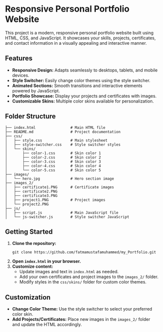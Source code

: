 # Responsive Personal Portfolio Website

This project is a modern, responsive personal portfolio website built using HTML, CSS, and JavaScript. It showcases your skills, projects, certificates, and contact information in a visually appealing and interactive manner.

## Features

- **Responsive Design:** Adapts seamlessly to desktops, tablets, and mobile devices.
- **Style Switcher:** Easily change color themes using the style switcher.
- **Animated Sections:** Smooth transitions and interactive elements powered by JavaScript.
- **Portfolio Showcase:** Display your projects and certificates with images.
- **Customizable Skins:** Multiple color skins available for personalization.

## Folder Structure

```
├── index.html                # Main HTML file
├── README.md                 # Project documentation
├── css/
│   ├── style.css             # Main stylesheet
│   ├── style-switcher.css    # Style switcher styles
│   └── skins/
│       ├── color-1.css       # Skin color 1
│       ├── color-2.css       # Skin color 2
│       ├── color-3.css       # Skin color 3
│       ├── color-4.css       # Skin color 4
│       └── color-5.css       # Skin color 5
├── images/
│   └── hero.jpg              # Hero section image
├── images_2/
│   ├── certificate1.PNG      # Certificate images
│   ├── certificate2.PNG
│   ├── certificate3.PNG
│   ├── project1.PNG          # Project images
│   └── project2.PNG
├── js/
│   ├── script.js             # Main JavaScript file
│   └── js-switcher.js        # Style switcher JavaScript
```

## Getting Started

1. **Clone the repository:**
   ```
   git clone https://github.com/fatmamustafamuhammed/my_Portfolio.git
   ```
2. **Open `index.html` in your browser.**
3. **Customize content:**
   - Update images and text in `index.html` as needed.
   - Add your own certificates and project images to the `images_2/` folder.
   - Modify styles in the `css/skins/` folder for custom color themes.

## Customization

- **Change Color Theme:** Use the style switcher to select your preferred color skin.
- **Add Projects/Certificates:** Place new images in the `images_2/` folder and update the HTML accordingly.

